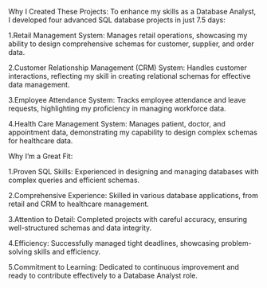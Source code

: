 Why I Created These Projects:
To enhance my skills as a Database Analyst, I developed four advanced SQL database projects in just 7.5 days:

1.Retail Management System: Manages retail operations, showcasing my ability to design comprehensive schemas for customer, supplier, and order data.

2.Customer Relationship Management (CRM) System: Handles customer interactions, reflecting my skill in creating relational schemas for effective data management.

3.Employee Attendance System: Tracks employee attendance and leave requests, highlighting my proficiency in managing workforce data.

4.Health Care Management System: Manages patient, doctor, and appointment data, demonstrating my capability to design complex schemas for healthcare data.


Why I’m a Great Fit:

1.Proven SQL Skills: Experienced in designing and managing databases with complex queries and efficient schemas.

2.Comprehensive Experience: Skilled in various database applications, from retail and CRM to healthcare management.

3.Attention to Detail: Completed projects with careful accuracy, ensuring well-structured schemas and data integrity.

4.Efficiency: Successfully managed tight deadlines, showcasing problem-solving skills and efficiency.

5.Commitment to Learning: Dedicated to continuous improvement and ready to contribute effectively to a Database Analyst role.
